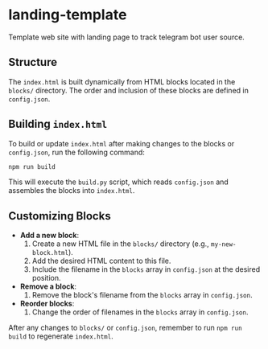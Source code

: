 # landing-template

Template web site with landing page to track telegram bot user source.

## Structure

The `index.html` is built dynamically from HTML blocks located in the `blocks/` directory. The order and inclusion of these blocks are defined in `config.json`.

## Building `index.html`

To build or update `index.html` after making changes to the blocks or `config.json`, run the following command:

```bash
npm run build
```

This will execute the `build.py` script, which reads `config.json` and assembles the blocks into `index.html`.

## Customizing Blocks

-   **Add a new block**:
    1.  Create a new HTML file in the `blocks/` directory (e.g., `my-new-block.html`).
    2.  Add the desired HTML content to this file.
    3.  Include the filename in the `blocks` array in `config.json` at the desired position.
-   **Remove a block**:
    1.  Remove the block's filename from the `blocks` array in `config.json`.
-   **Reorder blocks**:
    1.  Change the order of filenames in the `blocks` array in `config.json`.

After any changes to `blocks/` or `config.json`, remember to run `npm run build` to regenerate `index.html`.
